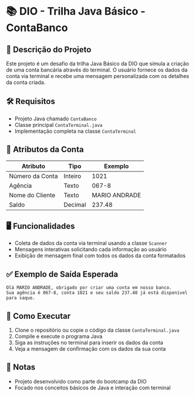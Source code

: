 # 📚 DIO - Trilha Java Básico - ContaBanco

## 💼 Descrição do Projeto
Este projeto é um desafio da trilha Java Básico da DIO que simula a criação de uma conta bancária através do terminal. O usuário fornece os dados da conta via terminal e recebe uma mensagem personalizada com os detalhes da conta criada.

## 🛠️ Requisitos
- Projeto Java chamado `ContaBanco`
- Classe principal `ContaTerminal.java`
- Implementação completa na classe `ContaTerminal`

## 🧾 Atributos da Conta
| Atributo         | Tipo     | Exemplo       |
|------------------|----------|---------------|
| Número da Conta  | Inteiro  | 1021          |
| Agência          | Texto    | 067-8         |
| Nome do Cliente  | Texto    | MARIO ANDRADE |
| Saldo            | Decimal  | 237.48        |

## 🖥️ Funcionalidades
- Coleta de dados da conta via terminal usando a classe `Scanner`
- Mensagens interativas solicitando cada informação ao usuário
- Exibição de mensagem final com todos os dados da conta formatados

## ✅ Exemplo de Saída Esperada
```
Olá MARIO ANDRADE, obrigado por criar uma conta em nosso banco.
Sua agência é 067-8, conta 1021 e seu saldo 237.48 já está disponível para saque.
```

## 🚀 Como Executar
1. Clone o repositório ou copie o código da classe `ContaTerminal.java`
2. Compile e execute o programa Java
3. Siga as instruções no terminal para inserir os dados da conta
4. Veja a mensagem de confirmação com os dados da sua conta

## 📝 Notas
- Projeto desenvolvido como parte do bootcamp da DIO
- Focado nos conceitos básicos de Java e interação com terminal
